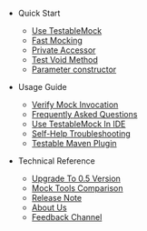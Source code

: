 - Quick Start
  - [Use TestableMock](en-us/doc/setup.md)
  - [Fast Mocking](en-us/doc/use-mock.md)
  - [Private Accessor](en-us/doc/private-accessor.md)
  - [Test Void Method](en-us/doc/test-void-method.md)
  - [Parameter constructor](en-us/doc/parameter-constructor.md)

- Usage Guide
  - [Verify Mock Invocation](en-us/doc/invoke-matcher.md)
  - [Frequently Asked Questions](en-us/doc/frequently-asked-questions.md)
  - [Use TestableMock In IDE](en-us/doc/use-in-ide.md)
  - [Self-Help Troubleshooting](en-us/doc/troubleshooting.md)
  - [Testable Maven Plugin](en-us/doc/use-maven-plugin.md)

- Technical Reference
  - [Upgrade To 0.5 Version](en-us/doc/upgrade-to-v05.md)
  - [Mock Tools Comparison](en-us/doc/comparation.md)
  - [Release Note](en-us/doc/release-note.md)
  - [About Us](en-us/doc/about-us.md)
  - [Feedback Channel](en-us/doc/feedback.md)
